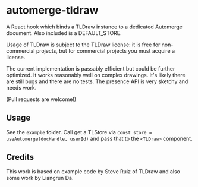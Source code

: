 # automerge-tldraw

A React hook which binds a TLDraw instance to a dedicated Automerge document. Also included is a DEFAULT_STORE.

Usage of TLDraw is subject to the TLDraw license: it is free for non-commercial projects, but for commercial projects you must acquire a license.

The current implementation is passably efficient but could be further optimized. It works reasonably well on complex drawings. It's likely there are still bugs and there are no tests. The presence API is very sketchy and needs work.

(Pull requests are welcome!)

## Usage

See the `example` folder. Call get a TLStore via `const store = useAutomerge(docHandle, userId)` and pass that to the `<TLDraw>` component.

## Credits

This work is based on example code by Steve Ruiz of TLDraw and also some work by Liangrun Da.
